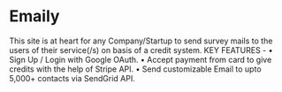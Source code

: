 # Emaily
This site is at heart for any Company/Startup to send survey mails to the users
of their service(/s) on basis of a credit system.
KEY FEATURES -
• Sign Up / Login with Google OAuth.
• Accept payment from card to give credits with the help of Stripe API.
• Send customizable Email to upto 5,000+ contacts via SendGrid API.
